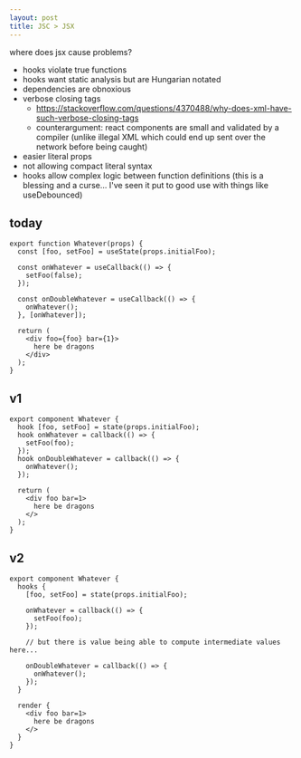 ```yaml
---
layout: post
title: JSC > JSX
---
```


where does jsx cause problems?
- hooks violate true functions
- hooks want static analysis but are Hungarian notated
- dependencies are obnoxious
- verbose closing tags
  - https://stackoverflow.com/questions/4370488/why-does-xml-have-such-verbose-closing-tags
  - counterargument: react components are small and validated by a compiler (unlike illegal XML which could end up sent over the network before being caught)
- easier literal props
- not allowing compact literal syntax
- hooks allow complex logic between function definitions (this is a blessing and a curse... I've seen it put to good use with things like useDebounced)


## today

```
export function Whatever(props) {
  const [foo, setFoo] = useState(props.initialFoo);

  const onWhatever = useCallback(() => {
    setFoo(false);
  });

  const onDoubleWhatever = useCallback(() => {
    onWhatever();
  }, [onWhatever]);

  return (
    <div foo={foo} bar={1}>
      here be dragons
    </div>
  );
}
```

## v1

```
export component Whatever {
  hook [foo, setFoo] = state(props.initialFoo);
  hook onWhatever = callback(() => {
    setFoo(foo);
  });
  hook onDoubleWhatever = callback(() => {
    onWhatever();
  });

  return (
    <div foo bar=1>
      here be dragons
    </>
  );
}
```

## v2

```
export component Whatever {
  hooks {
    [foo, setFoo] = state(props.initialFoo);

    onWhatever = callback(() => {
      setFoo(foo);
    });

    // but there is value being able to compute intermediate values here...

    onDoubleWhatever = callback(() => {
      onWhatever();
    });
  }

  render {
    <div foo bar=1>
      here be dragons
    </>
  }
}
```
